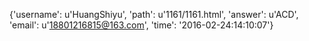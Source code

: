 {'username': u'HuangShiyu', 'path': u'1161/1161.html', 'answer': u'ACD', 'email': u'18801216815@163.com', 'time': '2016-02-24:14:10:07'}